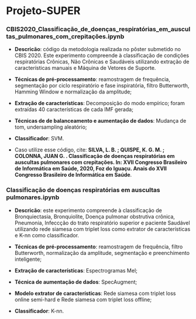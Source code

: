 # Projeto-SUPER

### CBIS2020_Classificação_de_doenças_respiratórias_em_auscultas_pulmonares_com_crepitações.ipynb
  * **Descricão**: código da metodologia realizada no pôster submetido no CBIS 2020. Este experimento compreende à classificação de condições respiratórias Crônicas, Não Crônicas e Saudáveis utilizando extração de características manuais e Máquina de Vetores de Suporte. 
  
  * **Técnicas de pré-processamento**: reamostragem de frequência, segmentação por ciclo respiratório e fase inspiratória, filtro Butterworth, Hamming Window e normalização da amplitude;
  
  * **Extração de características**: Decomposição do modo empírico; foram extraídas 40 características de cada IMF gerada;
  
  * **Técnicas de de balanceamento e aumentação de dados**: Mudança de tom, undersampling aleatório;
  
  * **Classificador**: SVM.

  * Caso utilize esse código, cite: **SILVA, L. B. ; QUISPE, K. G. M. ; COLONNA, JUAN G. . Classificação de doenças respiratórias em auscultas pulmonares com crepitações. In: XVII Congresso Brasileiro de Informática em Saúde, 2020, Foz do Iguaçu. Anais do XVII Congresso Brasileiro de Informática em Saúde**.


### Classificação de doenças respiratórias em auscultas pulmonares.ipynb
   * **Descricão**: este experimento compreende à classificação de Bronquiectasia, Bronquiolite, Doença pulmonar obstrutiva crônica, Pneumonia, Infeccção do trato respiratório superior e paciente Saudável utilizando rede siamesa com triplet loss como extrator de características e K-nn como classificador.
   
   * **Técnicas de pré-processamento**: reamostragem de frequência, filtro Butterworth, normalização da amplitude, segmentação e preenchimento inteligente;
   
   * **Extração de características**: Espectrogramas Mel;
   
   * **Técnica de aumentação de dados**: SpecAugment;
   
   * **Modelo extrator de características**: Rede siamesa com triplet loss online semi-hard e Rede siamesa com triplet loss offline;
   
   * **Classificador**: K-nn.
